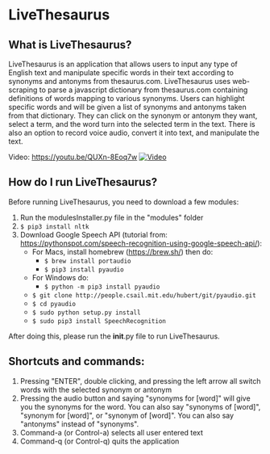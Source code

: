 # LiveThesaurus

## What is LiveThesaurus?

LiveThesaurus is an application that allows users to input any type of English text and 
manipulate specific words in their text according to synonyms and antonyms from thesaurus.com. 
LiveThesaurus uses web-scraping to parse a javascript dictionary from thesaurus.com containing 
definitions of words mapping to various synonyms. Users can highlight specific words and will 
be given a list of synonyms and antonyms taken from that dictionary. They can click on the synonym
or antonym they want, select a term, and the word turn into the selected term in the text. There 
is also an option to record voice audio, convert it into text, and manipulate the text.

Video: https://youtu.be/QUXn-8Eoq7w
[![Video](image-for-readme/image)](https://youtu.be/QUXn-8Eoq7w)

## How do I run LiveThesaurus?

Before running LiveThesaurus, you need to download a few modules:
1. Run the modulesInstaller.py file in the "modules" folder
2. ```$ pip3 install nltk```
3. Download Google Speech API (tutorial from: https://pythonspot.com/speech-recognition-using-google-speech-api/):<br>
	- For Macs, install homebrew (https://brew.sh/) then do:
		- ```$ brew install portaudio```
		- ```$ pip3 install pyaudio```
	- For Windows do:
		- ```$ python -m pip3 install pyaudio```
	- ```$ git clone http://people.csail.mit.edu/hubert/git/pyaudio.git```<br>
	- ```$ cd pyaudio```<br>
	- ```$ sudo python setup.py install```<br>
	- ```$ sudo pip3 install SpeechRecognition```

After doing this, please run the __init__.py file to run LiveThesaurus.


## Shortcuts and commands:

1. Pressing "ENTER", double clicking, and pressing the left arrow all switch words with the 
   selected synonym or antonym<br>
2. Pressing the audio button and saying "synonyms for [word]" will give you the synonyms for the word.
   You can also say "synonyms of [word]", "synonym for [word]", or "synonym of [word]". You can also
   say "antonyms" instead of "synonyms".
3. Command-a (or Control-a) selects all user entered text<br>
4. Command-q (or Control-q) quits the application<br>
